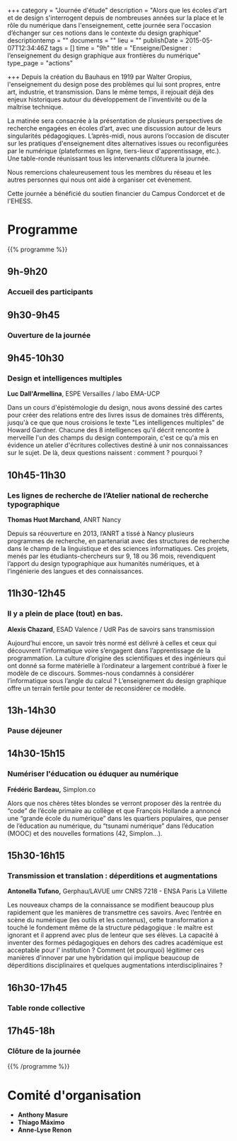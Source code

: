 +++
category = "Journée d'étude"
description = "Alors que les écoles d'art et de design s'interrogent depuis de nombreuses années sur la place et le rôle du numérique dans l'enseignement, cette journée sera l'occasion d’échanger sur ces notions dans le contexte du design graphique"
descriptiontemp = ""
documents = ""
lieu = ""
publishDate = 2015-05-07T12:34:46Z
tags = []
time = "9h"
title = "Enseigne/Designer : l’enseignement du design graphique aux frontières du numérique"
type_page = "actions"

+++
Depuis la création du Bauhaus en 1919 par Walter Gropius, l'enseignement du design pose des problèmes qui lui sont propres, entre art, industrie, et transmission. Dans le même temps, il rejouait déjà des enjeux historiques autour du développement de l'inventivité ou de la maîtrise technique.

La matinée sera consacrée à la présentation de plusieurs perspectives de recherche engagées en écoles d’art, avec une discussion autour de leurs singularités pédagogiques. L’après-midi, nous aurons l’occasion de discuter sur les pratiques d'enseignement dites alternatives issues ou reconfigurées par le numérique (plateformes en ligne, tiers-lieux d'apprentissage, etc.). Une table-ronde réunissant tous les intervenants clôturera la journée.

Nous remercions chaleureusement tous les membres du réseau et les autres personnes qui nous ont aidé à organiser cet évènement.

Cette journée a bénéficié du soutien financier du Campus Condorcet et de l'EHESS.

<!-- Garder les niveaux de titres comme dans cet exemple -->

# Programme

{{% programme %}}

## 9h-9h20

### Accueil des participants

## 9h30-9h45

### Ouverture de la journée

## 9h45-10h30

### Design et intelligences multiples

**Luc Dall'Armellina**, ESPE Versailles / labo EMA-UCP

Dans un cours d'épistémologie du design, nous avons dessiné des cartes pour créer des relations entre des livres issus de domaines très différents, jusqu'à ce que que nous croisions le texte "Les intelligences multiples" de Howard Gardner. Chacune des 8 intelligences qu'il décrit rencontre à merveille l'un des champs du design contemporain, c'est ce qu'a mis en évidence un atelier d'écritures collectives destiné à unir nos connaissances sur le sujet. De là, deux questions naissent : comment ? pourquoi ?

## 10h45-11h30

### Les lignes de recherche de l’Atelier national de recherche typographique

**Thomas Huot Marchand**, ANRT Nancy

Depuis sa réouverture en 2013, l’ANRT a tissé à Nancy plusieurs programmes de recherche, en partenariat avec des structures de recherche dans le champ de la linguistique et des sciences informatiques. Ces projets, menés par les étudiants-chercheurs sur 9, 18 ou 36 mois, revendiquent l’apport du design typographique aux humanités numériques, et à l’ingénierie des langues et des connaissances.

## 11h30-12h45

### Il y a plein de place (tout) en bas.

**Alexis Chazard**, ESAD Valence / UdR Pas de savoirs sans transmission 

Aujourd’hui encore, un savoir très normé est délivré à celles et ceux qui découvrent l’informatique voire s’engagent dans l’apprentissage de la programmation. La culture d’origine des scientifiques et des ingénieurs qui ont donné sa forme matérielle à l’ordinateur a largement contribué à fixer le modèle de ce discours. Sommes-nous condamnés à considérer l’informatique sous l’angle du calcul ? L’enseignement du design graphique offre un terrain fertile pour tenter de reconsidérer ce modèle.

## 13h-14h30

### Pause déjeuner 

## 14h30-15h15

### Numériser l'éducation ou éduquer au numérique

**Frédéric Bardeau,** Simplon.co

Alors que nos chères têtes blondes se verront proposer dès la rentrée du “code” de l’école primaire au collège et que François Hollande a annoncé une “grande école du numérique” dans les quartiers populaires, que penser de l’éducation au numérique, du “tsunami numérique” dans l’éducation (MOOC) et des nouvelles formations (42, Simplon...).

## 15h30-16h15

### Transmission et translation : déperditions et augmentations

**Antonella Tufano,** Gerphau/LAVUE umr CNRS 7218 - ENSA Paris La Villette 

Les nouveaux champs de la connaissance se modifient beaucoup plus rapidement que les manières de transmettre ces savoirs. Avec l’entrée en scène du numérique (les outils et les contenus), cette transformation a touché le fondement même de la structure pédagogique : le maître est ignorant et il apprend avec plus de lenteur que ses élèves. La capacité à inventer des formes pédagogiques en dehors des cadres académique est acceptable pour l’ institution ? Comment (et pourquoi) légitimer ces manières d’innover par une hybridation qui implique beaucoup de déperditions disciplinaires et quelques augmentations interdisciplinaires ?

## 16h30-17h45

### Table ronde collective

## 17h45-18h

### Clôture de la journée

{{% /programme %}}

# Comité d'organisation

* **Anthony Masure**
* **Thiago Máximo**
* **Anne-Lyse Renon**